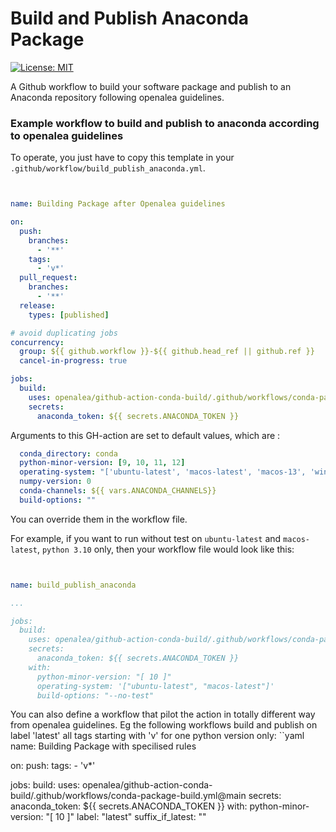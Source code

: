 # Build and Publish Anaconda Package
[![License: MIT](https://img.shields.io/badge/License-MIT-yellow.svg)](https://opensource.org/licenses/MIT)

A Github workflow to build your software package and publish to an Anaconda repository following openalea guidelines.

### Example workflow to build and publish to anaconda according to openalea guidelines

To operate, you just have to copy this template in your `.github/workflow/build_publish_anaconda.yml`.


```yaml


name: Building Package after Openalea guidelines

on:
  push:
    branches:
      - '**'
    tags:
      - 'v*'
  pull_request:
    branches:
      - '**'
  release:
    types: [published]

# avoid duplicating jobs
concurrency:
  group: ${{ github.workflow }}-${{ github.head_ref || github.ref }}
  cancel-in-progress: true

jobs:
  build:
    uses: openalea/github-action-conda-build/.github/workflows/conda-package-build.yml@main
    secrets:
      anaconda_token: ${{ secrets.ANACONDA_TOKEN }}
```

Arguments to this GH-action are set to default values, which are :

```yaml
  conda_directory: conda
  python-minor-version: [9, 10, 11, 12]
  operating-system: "['ubuntu-latest', 'macos-latest', 'macos-13', 'windows-latest']"
  numpy-version: 0
  conda-channels: ${{ vars.ANACONDA_CHANNELS}}
  build-options: ""
```

You can override them in the workflow file.

For example, if you want to run without test on `ubuntu-latest` and `macos-latest`, `python 3.10` only, then your workflow file would look like this:

```yaml


name: build_publish_anaconda

...

jobs:
  build:
    uses: openalea/github-action-conda-build/.github/workflows/conda-package-build.yml@main
    secrets:
      anaconda_token: ${{ secrets.ANACONDA_TOKEN }}
    with:
      python-minor-version: "[ 10 ]"
      operating-system: '["ubuntu-latest", "macos-latest"]'
      build-options: "--no-test"
```

You can also define a workflow that pilot the action in totally different way from openalea guidelines.
Eg the following workflows build and publish on label 'latest' all tags starting with 'v' for one python version only:
``yaml
name: Building Package with specilised rules

on:
  push:
    tags:
      - 'v*'

jobs:
  build:
    uses: openalea/github-action-conda-build/.github/workflows/conda-package-build.yml@main
    secrets:
      anaconda_token: ${{ secrets.ANACONDA_TOKEN }}
    with:
      python-minor-version: "[ 10 ]"
      label: "latest"
	  suffix_if_latest: ""
```
